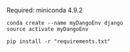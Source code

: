 Required: miniconda 4.9.2
```
conda create --name myDangoEnv django
source activate myDangoEnv

pip install -r "requirements.txt"
```
